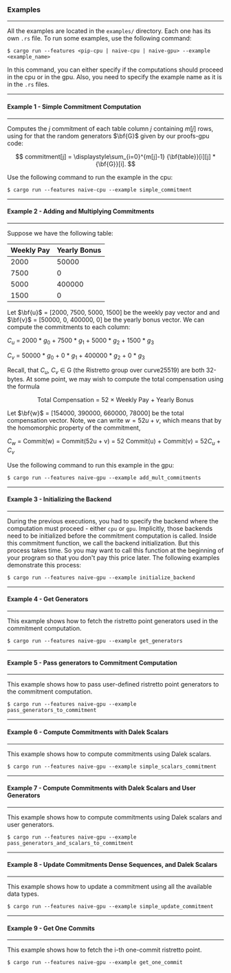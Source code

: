 ### Examples
---------

All the examples are located in the `examples/` directory. Each one has its own `.rs` file. To run some examples, use the following command:

```
$ cargo run --features <pip-cpu | naive-cpu | naive-gpu> --example <example_name>
```

In this command, you can either specify if the computations should proceed in the cpu or in the gpu. Also, you need to specify the example name as it is in the `.rs` files.

---------
#### Example 1 - Simple Commitment Computation
---------

Computes the $j$ commitment of each table column $j$ containing $m[j]$ rows, using for that the random generators $\bf{G}$ given by our proofs-gpu code:

$$
commitment[j] = \displaystyle\sum_{i=0}^{m[j]-1}
{\bf{table}}[i][j] * {\bf{G}}[i].
$$

Use the following command to run the example in the cpu:

```
$ cargo run --features naive-cpu --example simple_commitment
```

---------
#### Example 2 - Adding and Multiplying Commitments
---------

Suppose we have the following table:

<p align="center">

| Weekly Pay | Yearly Bonus |
|---|---|
| 2000 | 50000 |
| 7500 | 0     |
| 5000 | 400000 |
| 1500 | 0     |
</p>

Let $\bf{u}$ = [2000, 7500, 5000, 1500] be the weekly pay vector and and $\bf{v}$ = [50000, 0, 400000, 0] be the yearly bonus vector. We can compute the commitments to each column:

$C_u$ = 2000 * $g_0$ + 7500 * $g_1$ + 5000 * $g_2$ + 1500 * $g_3$

$C_v$ = 50000 * $g_0$ + 0 * $g_1$ + 400000 * $g_2$ + 0 * $g_3$

Recall, that $C_u$, $C_v$ ∈ G (the Ristretto group over curve25519) are both 32-bytes. At some point, we may wish to
compute the total compensation using the formula

<p align="center">
Total Compensation = 52 × Weekly Pay + Yearly Bonus
</p>

Let $\bf{w}$ = [154000, 390000, 660000, 78000] be the total compensation vector. Note, we can write $w = 52u + v$, which means that by the homomorphic property of the commitment,

$C_w$ = Commit(w) = Commit(52u + v) = 52 Commit(u) + Commit(v) = 52$C_u$ + $C_v$

Use the following command to run this example in the gpu:

```
$ cargo run --features naive-gpu --example add_mult_commitments
```

---------
#### Example 3 - Initializing the Backend
---------

During the previous executions, you had to specify the backend where the computation must proceed - either `cpu` or `gpu`. Implicitly, those backends need to be initialized before the commitment computation is called. Inside this commitment function, we call the backend initialization. But this process takes time. So you may want to call this function at the beginning of your program so that you don't pay this price later. The following examples demonstrate this process:

```
$ cargo run --features naive-gpu --example initialize_backend
```

---------
#### Example 4 - Get Generators
---------

This example shows how to fetch the ristretto point generators used in the commitment computation.

```
$ cargo run --features naive-gpu --example get_generators
```

---------
#### Example 5 - Pass generators to Commitment Computation
---------

This example shows how to pass user-defined ristretto point generators to the commitment computation.

```
$ cargo run --features naive-gpu --example pass_generators_to_commitment
```

---------
#### Example 6 - Compute Commitments with Dalek Scalars
---------

This example shows how to compute commitments using Dalek scalars.

```
$ cargo run --features naive-gpu --example simple_scalars_commitment
```

---------
#### Example 7 - Compute Commitments with Dalek Scalars and User Generators
---------

This example shows how to compute commitments using Dalek scalars and user generators.

```
$ cargo run --features naive-gpu --example pass_generators_and_scalars_to_commitment
```

---------
#### Example 8 - Update Commitments Dense Sequences, and Dalek Scalars
---------

This example shows how to update a commitment using all the available data types.

```
$ cargo run --features naive-gpu --example simple_update_commitment
```

---------
#### Example 9 - Get One Commits
---------

This example shows how to fetch the i-th one-commit ristretto point.

```
$ cargo run --features naive-gpu --example get_one_commit
```
